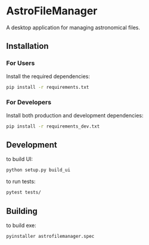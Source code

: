 # AstroFileManager

A desktop application for managing astronomical files.

## Installation

### For Users
Install the required dependencies:

```bash
pip install -r requirements.txt
```

### For Developers
Install both production and development dependencies:

```bash
pip install -r requirements_dev.txt
```

## Development

to build UI:

```bash
python setup.py build_ui
```

to run tests:

```bash
pytest tests/
```

## Building

to build exe:

```bash
pyinstaller astrofilemanager.spec
```
